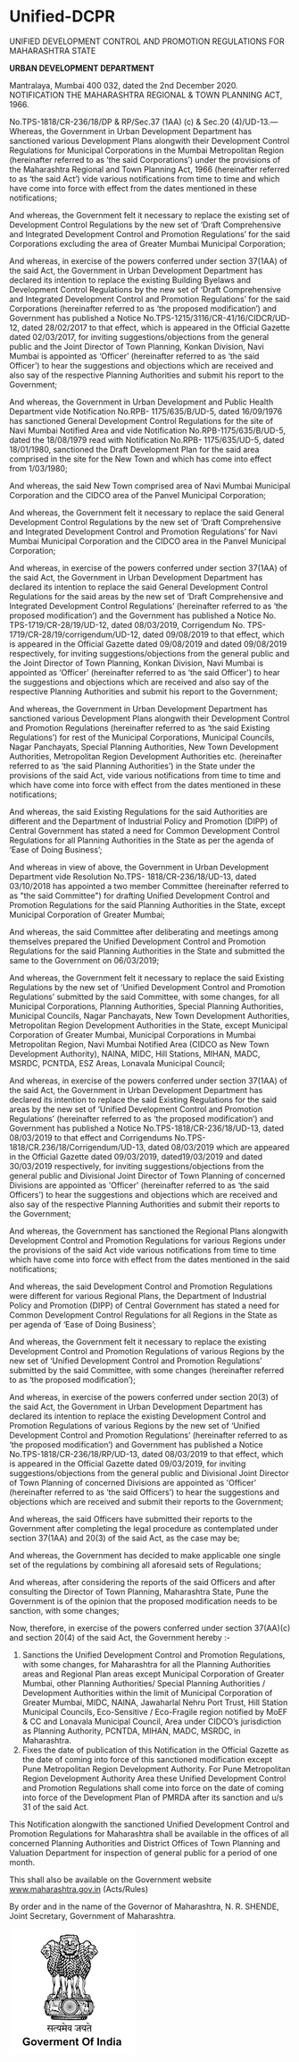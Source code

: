 # Unified-DCPR
UNIFIED DEVELOPMENT CONTROL AND PROMOTION REGULATIONS FOR MAHARASHTRA STATE


**URBAN DEVELOPMENT DEPARTMENT**

Mantralaya, Mumbai 400 032, dated the 2nd December 2020.
NOTIFICATION
THE MAHARASHTRA REGIONAL & TOWN PLANNING ACT, 1966.

No.TPS-1818/CR-236/18/DP & RP/Sec.37 (1AA) (c) & Sec.20 (4)/UD-13.—Whereas, the Government in Urban Development Department has sanctioned various Development Plans alongwith their Development Control Regulations for Municipal Corporations in the Mumbai Metropolitan Region (hereinafter referred to as ‘the said Corporations’) under the provisions of the Maharashtra Regional and Town Planning Act, 1966 (hereinafter referred to as ‘the said Act’) vide various notifications from time to time and which have come into force with effect from the dates mentioned in these notifications;

And whereas, the Government felt it necessary to replace the existing set of Development Control Regulations by the new set of ‘Draft Comprehensive and Integrated Development Control and Promotion Regulations’ for the said Corporations excluding the area of Greater Mumbai Municipal Corporation;

And whereas, in exercise of the powers conferred under section 37(1AA) of the said Act, the Government in Urban Development Department has declared its intention to replace the existing Building Byelaws and Development Control Regulations by the new set of ‘Draft Comprehensive and Integrated Development Control and Promotion Regulations’ for the said Corporations (hereinafter referred to as ‘the proposed modification’) and Government has published a Notice No.TPS-1215/3116/CR-41/16/CIDCR/UD-12, dated 28/02/2017 to that effect, which is appeared in the Official Gazette dated 02/03/2017, for inviting suggestions/objections from the general public and the Joint Director of Town Planning, Konkan Division, Navi Mumbai is appointed as ‘Officer’ (hereinafter referred to as ‘the said Officer’) to hear the suggestions and objections which are received and also say of the respective Planning Authorities and submit his report to the Government;

And whereas, the Government in Urban Development and Public Health Department vide Notification No.RPB- 1175/635/B/UD-5, dated 16/09/1976 has sanctioned General Development Control Regulations for the site of Navi Mumbai Notified Area and vide Notification No.RPB-1175/635/B/UD-5, dated the 18/08/1979 read with Notification No.RPB- 1175/635/UD-5, dated 18/01/1980, sanctioned the Draft Development Plan for the said area comprised in the site for the New Town and which has come into effect from 1/03/1980;

And whereas, the said New Town comprised area of Navi Mumbai Municipal Corporation and the CIDCO area of the Panvel Municipal Corporation;

And whereas, the Government felt it necessary to replace the said General Development Control Regulations by the new set of ‘Draft Comprehensive and Integrated Development Control and Promotion Regulations’ for Navi Mumbai Municipal Corporation and the CIDCO area in the Panvel Municipal Corporation;

And whereas, in exercise of the powers conferred under section 37(1AA) of the said Act, the Government in Urban Development Department has declared its intention to replace the said General Development Control Regulations for the said areas by the new set of ‘Draft Comprehensive and Integrated Development Control Regulations’ (hereinafter referred to as ‘the proposed modification’) and the Government has published a Notice No. TPS-1719/CR-28/19/UD-12, dated 08/03/2019, Corrigendum No. TPS-1719/CR-28/19/corrigendum/UD-12, dated 09/08/2019 to that effect, which is appeared in the Official Gazette dated 09/08/2019 and dated 09/08/2019 respectively, for inviting suggestions/objections from the general public and the Joint Director of Town Planning, Konkan Division, Navi Mumbai is appointed as ‘Officer’ (hereinafter referred to as ‘the said Officer') to hear the suggestions and objections which are received and also say of the respective Planning Authorities and submit his report to the Government;

And whereas, the Government in Urban Development Department has sanctioned various Development Plans alongwith their Development Control and Promotion Regulations (hereinafter referred to as ‘the said Existing Regulations’) for rest of the Municipal Corporations, Municipal Councils, Nagar Panchayats, Special Planning Authorities, New Town Development Authorities, Metropolitan Region Development Authorities etc. (hereinafter referred to as ‘the said Planning Authorities’) in the State under the provisions of the said Act, vide various notifications from time to time and which have come into force with effect from the dates mentioned in these notifications;

And whereas, the said Existing Regulations for the said Authorities are different and the Department of Industrial Policy and Promotion (DIPP) of Central Government has stated a need for Common Development Control Regulations for all Planning Authorities in the State as per the agenda of ‘Ease of Doing Business’;

And whereas in view of above, the Government in Urban Development Department vide Resolution No.TPS- 1818/CR-236/18/UD-13, dated 03/10/2018 has appointed a two member Committee (hereinafter referred to as "the said Committee") for drafting Unified Development Control and Promotion Regulations for the said Planning Authorities in the State, except Municipal Corporation of Greater Mumbai;

And whereas, the said Committee after deliberating and meetings among themselves prepared the Unified Development Control and Promotion Regulations for the said Planning Authorities in the State and submitted the same to the Government on 06/03/2019;

And whereas, the Government felt it necessary to replace the said Existing Regulations by the new set of ‘Unified Development Control and Promotion Regulations’ submitted by the said Committee, with some changes, for all Municipal Corporations, Planning Authorities, Special Planning Authorities, Municipal Councils, Nagar Panchayats, New Town Development Authorities, Metropolitan Region Development Authorities in the State, except Municipal Corporation of Greater Mumbai, Municipal Corporations in Mumbai Metropolitan Region, Navi Mumbai Notified Area (CIDCO as New Town Development Authority), NAINA, MIDC, Hill Stations, MIHAN, MADC, MSRDC, PCNTDA, ESZ Areas, Lonavala Municipal Council;

And whereas, in exercise of the powers conferred under section 37(1AA) of the said Act, the Government in Urban Development Department has declared its intention to replace the said Existing Regulations for the said areas by the new set of ‘Unified Development Control and Promotion Regulations’ (hereinafter referred to as ‘the proposed modification’) and Government has published a Notice No.TPS-1818/CR-236/18/UD-13, dated 08/03/2019 to that effect and Corrigendums No.TPS-1818/CR.236/18/Corrigendum/UD-13, dated 08/03/2019 which are appeared in the Official Gazette dated 09/03/2019, dated19/03/2019 and dated 30/03/2019 respectively, for inviting suggestions/objections from the general public and Divisional Joint Director of Town Planning of concerned Divisions are appointed as 'Officer' (hereinafter referred to as ‘the said Officers’) to hear the suggestions and objections which are received and also say of the respective Planning Authorities and submit their reports to the Government;

And whereas, the Government has sanctioned the Regional Plans alongwith Development Control and Promotion Regulations for various Regions under the provisions of the said Act vide various notifications from time to time which have come into force with effect from the dates mentioned in the said notifications;

And whereas, the said Development Control and Promotion Regulations were different for various Regional Plans, the Department of Industrial Policy and Promotion (DIPP) of Central Government has stated a need for Common Development Control Regulations for all Regions in the State as per agenda of ‘Ease of Doing Business’;

And whereas, the Government felt it necessary to replace the existing Development Control and Promotion Regulations of various Regions by the new set of ‘Unified Development Control and Promotion Regulations’ submitted by the said Committee, with some changes (hereinafter referred to as ‘the proposed modification’);

And whereas, in exercise of the powers conferred under section 20(3) of the said Act, the Government in Urban Development Department has declared its intention to replace the existing Development Control and Promotion Regulations of various Regions by the new set of ‘Unified Development Control and Promotion Regulations’ (hereinafter referred to as ‘the proposed modification’) and Government has published a Notice No.TPS-1818/CR-236/18/RP/UD-13, dated 08/03/2019 to that effect, which is appeared in the Official Gazette dated 09/03/2019, for inviting suggestions/objections from the general public and Divisional Joint Director of Town Planning of concerned Divisions are appointed as 'Officer' (hereinafter referred to as ‘the said Officers’) to hear the suggestions and objections which are received and submit their reports to the Government;

And whereas, the said Officers have submitted their reports to the Government after completing the legal procedure as contemplated under section 37(1AA) and 20(3) of the said Act, as the case may be;

And whereas, the Government has decided to make applicable one single set of the regulations by combining all aforesaid sets of Regulations;

And whereas, after considering the reports of the said Officers and after consulting the Director of Town Planning, Maharashtra State, Pune the Government is of the opinion that the proposed modification needs to be sanction, with some changes;

Now, therefore, in exercise of the powers conferred under section 37(AA)(c) and section 20(4) of the said Act, the Government hereby :-

1. Sanctions the Unified Development Control and Promotion Regulations, with some changes, for Maharashtra for all the Planning Authorities areas and Regional Plan areas except Municipal Corporation of Greater Mumbai, other Planning Authorities/ Special Planning Authorities / Development Authorities within the limit of Municipal Corporation of Greater Mumbai, MIDC, NAINA, Jawaharlal Nehru Port Trust, Hill Station Municipal Councils, Eco-Sensitive / Eco-Fragile region notified by MoEF & CC and Lonavala Municipal Council, Area under CIDCO’s jurisdiction as Planning Authority, PCNTDA, MIHAN, MADC, MSRDC, in Maharashtra.
2. Fixes the date of publication of this Notification in the Official Gazette as the date of coming into force of this sanctioned modification except Pune Metropolitan Region Development Authority. For Pune Metropolitan Region Development Authority Area these Unified Development Control and Promotion Regulations shall come into force on the date of coming into force of the Development Plan of PMRDA after its sanction and u/s 31 of the said Act.

This Notification alongwith the sanctioned Unified Development Control and Promotion Regulations for Maharashtra shall be available in the offices of all concerned Planning Authorities and District Offices of Town Planning and Valuation Department for inspection of general public for a period of one month.

This shall also be available on the Government website www.maharashtra.gov.in (Acts/Rules)

By order and in the name of the Governor of Maharashtra,
N. R. SHENDE,
Joint Secretary, Government of Maharashtra.


![](public/assets/images/gov_logo.png )